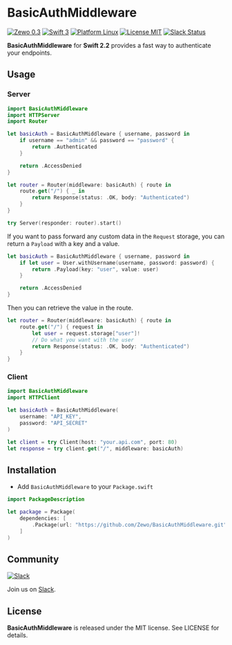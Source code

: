 BasicAuthMiddleware
=============================

[![Zewo 0.3](https://img.shields.io/badge/Zewo-0.3-FF7565.svg?style=flat)](http://zewo.io)
[![Swift 3](https://img.shields.io/badge/Swift-3.0-orange.svg?style=flat)](https://swift.org)
[![Platform Linux](https://img.shields.io/badge/Platform-Linux-lightgray.svg?style=flat)](https://swift.org)
[![License MIT](https://img.shields.io/badge/License-MIT-blue.svg?style=flat)](https://tldrlegal.com/license/mit-license)
[![Slack Status](https://zewo-slackin.herokuapp.com/badge.svg)](http://slack.zewo.io)

**BasicAuthMiddleware** for **Swift 2.2** provides a fast way to authenticate your endpoints.

## Usage

### Server

```swift
import BasicAuthMiddleware
import HTTPServer
import Router

let basicAuth = BasicAuthMiddleware { username, password in
	if username == "admin" && password == "password" {
		return .Authenticated
	}

	return .AccessDenied
}

let router = Router(middleware: basicAuth) { route in
	route.get("/") { _ in
		return Response(status: .OK, body: "Authenticated")
	}
}

try Server(responder: router).start()
```

If you want to pass forward any custom data in the `Request` storage, you can return a `Payload` with a key and a value.

```swift
let basicAuth = BasicAuthMiddleware { username, password in
	if let user = User.withUsername(username, password: password) {
		return .Payload(key: "user", value: user)
	}

	return .AccessDenied
}
```

Then you can retrieve the value in the route.

```swift
let router = Router(middleware: basicAuth) { route in
	route.get("/") { request in
		let user = request.storage["user"]!
		// Do what you want with the user
		return Response(status: .OK, body: "Authenticated")
	}
}
```

### Client

```swift
import BasicAuthMiddleware
import HTTPClient

let basicAuth = BasicAuthMiddleware(
	username: "API_KEY",
	password: "API_SECRET"
)

let client = try Client(host: "your.api.com", port: 80)
let response = try client.get("/", middleware: basicAuth)
```

## Installation

- Add `BasicAuthMiddleware` to your `Package.swift`

```swift
import PackageDescription

let package = Package(
	dependencies: [
		.Package(url: "https://github.com/Zewo/BasicAuthMiddleware.git", majorVersion: 0, minor: 3)
	]
)
```

## Community

[![Slack](http://s13.postimg.org/ybwy92ktf/Slack.png)](http://slack.zewo.io)

Join us on [Slack](http://slack.zewo.io).

License
-------

**BasicAuthMiddleware** is released under the MIT license. See LICENSE for details.
